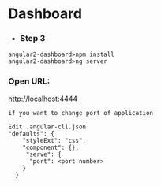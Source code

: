 # Dashboard

* ### Step 3
```
angular2-dashboard>npm install
angular2-dashboard>ng server

```
### Open URL:
[http://localhost:4444](http://localhost:4444) 

```
if you want to change port of application

Edit .angular-cli.json
"defaults": {
    "styleExt": "css",
    "component": {},
     "serve": {
      "port": <port number>
    }
  }
```



